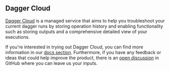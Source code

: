 ## Dagger Cloud

<p><a href="https://dagger.cloud" target="_blank" rel="">Dagger Cloud</a> is a managed service that aims to help you troubleshoot your current dagger runs by storing operation history and enabling functionality such as storing outputs and a comprehensive detailed view of your executions.</p>

If you're interested in trying out Dagger Cloud, you can find more information in our [docs section](guides/logdebug/1243-dagger-cloud-debugging.md). Furthermore, if you have any feedback or ideas that could help improve the product, there is an [open discussion](https://github.com/dagger/dagger/discussions/2783) in GitHub where you can leave us your inputs.
